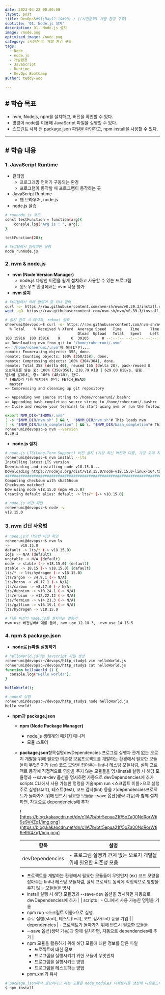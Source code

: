```yaml
---
date: 2023-03-22 00:00:00
layout: post
title: DevOps&#91;Day12-1&#93; / [(사전준비) 개발 환경 구축]
subtitle: '01. Node.js 설치'
description: 01. Node.js 설치
image: /node.png
optimized_image: /node.png
category: (사전준비) 개발 환경 구축
tags:
  - Node
  - node.js
  - 개발환경
  - JavaScript
  - Runtime
  - DevOps BootCamp
author: teddy-woo

---
```


## **# 학습 목표**

- nvm, Nodejs, npm을 설치하고, 버전을 확인할 수 있다.
- 명령어 node를 이용해 JavaScript 파일을 실행할 수 있다.
- 스프린트 시작 전 package.json 파일을 확인하고, npm install을 사용할 수 있다.

---

## **# 학습 내용**

### **1. JavaScript Runtime**

- 런타임
    - 프로그래밍 언어가 구동되는 환경
    - 프로그램이 동작할 때 프로그램이 동작하는 곳
- JavaScript Runtime
    - 웹 브라우저, node.js
- node.js 실습

```bash
# runnode.js 코드
const testFunction = function(arg){
    console.log("Arg is : ", arg);
}

testFunction(20);

# 터미널에서 입력하면 실행
node runnode.js
```

### **2. nvm & node.js**

- **nvm (Node Version Manager)**
    - node.js 다양한 버전을 쉽게 설치하고 사용할 수 있는 프로그램
    - 윈도우즈 환경에서는 nvm 사용 불가
- **nvm 설치**

```bash
# 터미널에서 아래 명령어 중 하나 입력
curl -o- https://raw.githubusercontent.com/nvm-sh/nvm/v0.39.3/install.sh | bash
wget -qO- https://raw.githubusercontent.com/nvm-sh/nvm/v0.39.3/install.sh | bash

# 설치 완료 시 메시지, reboot 필요
oheerumi@devops:~$ curl -o- https://raw.githubusercontent.com/nvm-sh/nvm/v0.39.3/install.sh | bash
  % Total    % Received % Xferd  Average Speed   Time    Time     Time  Current
                                 Dload  Upload   Total   Spent    Left  Speed
100 15916  100 15916    0     0  39105      0 --:--:-- --:--:-- --:--:-- 39105
=> Downloading nvm from git to '/home/roheerumi/.nvm'
=> '/home/roheerumi/.nvm'에 복제합니다...
remote: Enumerating objects: 358, done.
remote: Counting objects: 100% (358/358), done.
remote: Compressing objects: 100% (304/304), done.
remote: Total 358 (delta 40), reused 165 (delta 28), pack-reused 0
오브젝트를 받는 중: 100% (358/358), 218.79 KiB | 629.00 KiB/s, 완료.
델타를 알아내는 중: 100% (40/40), 완료.
* (HEAD가 다음 위치에서 분리: FETCH_HEAD)
  master
=> Compressing and cleaning up git repository

=> Appending nvm source string to /home/roheerumi/.bashrc
=> Appending bash_completion source string to /home/roheerumi/.bashrc
=> Close and reopen your terminal to start using nvm or run the following to use it now:

export NVM_DIR="$HOME/.nvm"
[ -s "$NVM_DIR/nvm.sh" ] && \. "$NVM_DIR/nvm.sh"# This loads nvm
[ -s "$NVM_DIR/bash_completion" ] && \. "$NVM_DIR/bash_completion"# This loads nvm bash_completion# reboot 후 nvm version 확인
roheerumi@devops:~$ nvm --version
0.39.3
```

- **node.js 설치**

```bash
# node.js LTS(Long-Term Support) 버전 설치 (가장 최신 버전과 다름, 가장 오래 지원하는 버전)
roheerumi@devops:~$ nvm install --lts
Installing latest LTS version.
Downloading and installing node v18.15.0...
Downloading https://nodejs.org/dist/v18.15.0/node-v18.15.0-linux-x64.tar.xz...
######################################################################### 100.0%
Computing checksum with sha256sum
Checksums matched!
Now using node v18.15.0 (npm v9.5.0)
Creating default alias: default -> lts/* (-> v18.15.0)

# node.js 버전 확인
roheerumi@devops:~$ node -v
v18.15.0
```

### **3. nvm 간단 사용법**

```bash
# node.js의 다양한 버전 확인
roheerumi@devops:~$ nvm ls
->     v18.15.0
default -> lts/* (-> v18.15.0)
iojs -> N/A (default)
unstable -> N/A (default)
node -> stable (-> v18.15.0) (default)
stable -> 18.15 (-> v18.15.0) (default)
lts/* -> lts/hydrogen (-> v18.15.0)
lts/argon -> v4.9.1 (-> N/A)
lts/boron -> v6.17.1 (-> N/A)
lts/carbon -> v8.17.0 (-> N/A)
lts/dubnium -> v10.24.1 (-> N/A)
lts/erbium -> v12.22.12 (-> N/A)
lts/fermium -> v14.21.3 (-> N/A)
lts/gallium -> v16.19.1 (-> N/A)
lts/hydrogen -> v18.15.0

# 다른 버전의 node.js를 설치하는 명령어
nvm use 버전넘버# 예를 들어, nvm use 12.18.3,  nvm use 14.15.5
```

### **4. npm & package.json**

- **node로 js파일 실행하기**

```bash
# helloWorld.js라는 javscript 파일 생성
roheerumi@devops:~/devops/http_study$ vim helloWorld.js
roheerumi@devops:~/devops/http_study$ cat helloWorld.js
function helloWorld () {
  console.log("Hello world!");
}

helloWorld();

# node로 실행
roheerumi@devops:~/devops/http_study$ node helloWorld.js
Hello world!
```

- **npm과 package.json**
    - **npm (Node Package Manager)**
        - node.js 생태계의 패키지 매니저
        - 모듈 스토어
    - **package.json**항목설명devDependencies 프로그램 실행과 관계 없는 오로지 개발을 위해 필요한 의존성 모음프로젝트를 개발하는 환경에서 필요한 모듈들이 무엇인지가 (ex) 코드 모양을 잡아주는 lint나 테스팅 모듈처럼, 실제 프로젝트 동작에 직접적으로 영향을 주지 않는 모듈들을 명시install 실행 시 해당 모듈명과 --save-dev 옵션을 명시하면 자동으로 devDependencies에 추가scripts CLI에서 사용 가능한 명령을 기술npm run <스크립트 이름>으로 실행주로 실행(start), 테스트(test), 코드 검사(lint) 등을 기dependencies프로젝트가 돌아가기 위해 반드시 필요한 모듈들--save 옵션(생략 가능)과 함께 설치하면, 자동으로 dependencies에 추가
        
        ![https://blog.kakaocdn.net/dn/c1lA7b/btr5epua21f/5oZa00NdRorWti9e9V4Zq1/img.png](https://blog.kakaocdn.net/dn/c1lA7b/btr5epua21f/5oZa00NdRorWti9e9V4Zq1/img.png)
        
        | 항목 | 설명 |
        | --- | --- |
        | devDependencies | - 프로그램 실행과 관계 없는 오로지 개발을 위해 필요한 의존성 모음
        - 프로젝트를 개발하는 환경에서 필요한 모듈들이 무엇인지 
        (ex) 코드 모양을 잡아주는 lint나 테스팅 모듈처럼, 실제 프로젝트 동작에 직접적으로 영향을 주지 않는 모듈들을 명시
        - install 실행 시 해당 모듈명과 --save-dev 옵션을 명시하면 자동으로 devDependencies에 추가 |
        | scripts | - CLI에서 사용 가능한 명령을 기술
        - npm run <스크립트 이름>으로 실행
        - 주로 실행(start), 테스트(test), 코드 검사(lint) 등을 기입 |
        | dependencies | - 프로젝트가 돌아가기 위해 반드시 필요한 모듈들
        - --save 옵션(생략 가능)과 함께 설치하면, 자동으로 dependencies에 추가 |
        - npm 모듈을 활용하기 위해 해당 모듈에 대한 정보를 담은 파일
            - 프로젝트에 대한 정보
            - 프로그램을 실행시키기 위한 모듈이 무엇인지
            - 프로그램을 실행시키는 방법
            - 프로그램을 테스트하는 방법
        - pom.xml과 유사

```bash
# package.json에서 필요하다고 하는 모듈을 node_modules 디렉토리를 생성해 다운로드하는 명령어
$ npm install
```